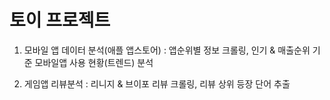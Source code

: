 # 토이 프로젝트
1. 모바일 앱 데이터 분석(애플 앱스토어)
: 앱순위별 정보 크롤링, 인기 & 매출순위 기준 모바일앱 사용 현황(트렌드) 분석

2. 게임앱 리뷰분석
: 리니지 & 브이포 리뷰 크롤링, 리뷰 상위 등장 단어 추출
